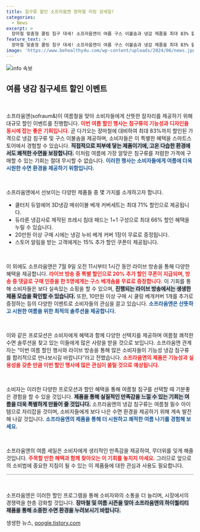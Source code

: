 ```yaml
---
title: 침구류 할인 소프라움앤 장마철 리빙 강세일!
categories:
  - News
excerpt: >
  장마철 맞춤형 쿨링 침구 대세! 소프라움앤이 여름 구스 이불솜과 냉감 제품을 최대 83% 할인 판매합니다. 라이브 방송 진행 시 추가 혜택도! 놓치지 마세요!
feature_text: >
  장마철 맞춤형 쿨링 침구 대세! 소프라움앤이 여름 구스 이불솜과 냉감 제품을 최대 83% 할인 판매합니다. 라이브 방송 진행 시 추가 혜택도! 놓치지 마세요!
image: 'https://www.behealthy4u.com/wp-content/uploads/2024/06/news.jpg'
---
```


<p><img src="https://www.behealthy4u.com/wp-content/uploads/2024/06/news.jpg" alt="info 속보" /></p>

<h2 data-ke-size="size26">여름 냉감 침구세트 할인 이벤트</h2>

<p data-ke-size="size16">&nbsp;</p>

<p>소프라움앤(sofraum&amp;)이 여름철을 맞아 소비자들에게 산뜻한 잠자리를 제공하기 위해 대규모 할인 이벤트를 진행합니다. <b><span style="color: #ee2323;">이번 여름 할인 행사는 침구류의 기능성과 디자인을 동시에 잡는 좋은 기회입니다.</span></b> 곧 다가오는 장마철에 대비하여 최대 83%까지 할인된 가격으로 냉감 침구류 및 구스 이불솜을 제공하며, 소비자들은 이 특별한 혜택을 스마트스토어에서 경험할 수 있습니다. <b><span style="background-color: #21538527;">직접적으로 피부에 닿는 제품이기에, 고온 다습한 환경에서도 쾌적한 수면을 보장합니다.</span></b> 이처럼 여름에 가장 알맞은 침구류를 저렴한 가격에 구매할 수 있는 기회는 절대 무시할 수 없습니다. <b><span style="color: #1a5490;">이러한 행사는 소비자들에게 여름에 더욱 시원한 수면 환경을 제공하기 위함입니다.</span></b></p>

<p data-ke-size="size16">&nbsp;</p>

<p>소프라움앤에서 선보이는 다양한 제품들 중 몇 가지를 소개하고자 합니다.</p>

<ul>
<li>쿨터치 듀얼에어 3D냉감 메쉬이불 베개 커버세트는 최대 71% 할인으로 제공됩니다.</li>
<li>듀라론 냉감사로 제작된 프레시 침대 패드는 1+1 구성으로 최대 66% 할인 혜택을 누릴 수 있습니다.</li>
<li>20만원 이상 구매 시에는 냉감 누비 베개 커버 1장이 무료로 증정됩니다.</li>
<li>스토어 알림을 받는 고객에게는 15% 추가 할인 쿠폰이 제공됩니다.</li>
</ul>

<p data-ke-size="size16">&nbsp;</p>

<p>이 외에도 소프라움앤은 7월 9일 오전 11시부터 1시간 동안 라이브 방송을 통해 다양한 혜택을 제공합니다. <b><span style="color: #ee2323;">라이브 방송 중 특별 할인으로 20% 추가 할인 쿠폰이 지급되며, 방송 중 댓글로 구매 인증을 한 5명에게는 구스 베개솜을 무료로 증정합니다.</span></b> 이 기회를 통해 소비자들은 보다 실속있는 쇼핑을 할 수 있으며, <b><span style="background-color: #21538527;">진행되는 라이브 방송에서는 생생한 제품 모습을 확인할 수 있습니다.</span></b> 또한, 10만원 이상 구매 시 쿨링 베개커버 1개를 추가로 증정하는 등의 다양한 이벤트로 소비자들의 관심을 끌고 있습니다. <b><span style="color: #1a5490;">소프라움앤은 산뜻하고 시원한 여름을 위한 최적의 솔루션을 제공합니다.</span></b></p>

<p data-ke-size="size16">&nbsp;</p>

<p>이와 같은 프로모션은 소비자에게 혜택과 함께 다양한 선택지를 제공하며 여름철 쾌적한 수면 솔루션을 찾고 있는 이들에게 많은 사랑을 받을 것으로 보입니다. 소프라움앤 관계자는 “이번 여름 할인 행사와 라이브 방송을 통해 많은 소비자들이 기능성 냉감 침구류를 합리적으로 만나보시길 바랍니다”라고 전했습니다. <b><span style="color: #ee2323;">소프라움앤의 제품은 기능성과 실용성을 갖춘 만큼 이번 할인 행사에 많은 관심이 쏠릴 것으로 예상됩니다.</span></b></p>

<p data-ke-size="size16">&nbsp;</p>

<p>소비자는 이러한 다양한 프로모션과 할인 혜택을 통해 여름철 침구를 선택할 때 기분좋은 경험을 할 수 있을 것입니다. <b><span style="background-color: #21538527;">제품을 통해 실질적인 만족감을 느낄 수 있는 기회는 여름을 더욱 특별하게 만들어 줄 것입니다.</span></b> 소프라움앤의 냉감 침구류는 여름철 필수 아이템으로 자리잡을 것이며, 소비자들에게 보다 나은 수면 환경을 제공하기 위해 계속 발전해 나갈 것입니다. <b><span style="color: #1a5490;">소프라움앤의 제품을 통해 더 시원하고 쾌적한 여름 나기를 경험해 보세요.</span></b> </p>

<p data-ke-size="size16">&nbsp;</p>

<p>소프라움앤의 여름 세일은 소비자에게 생리적인 만족감을 제공하여, 무더위를 잊게 해줄 것입니다. <b><span style="color: #ee2323;">주목할 만한 혜택과 함께 찾아오는 이 기회를 놓치지 마세요.</span></b> 그러므로 앞으로의 소비법에 중요한 지침이 될 수 있는 이 제품들에 대한 관심과 사용도 필요합니다.</p>

<hr style="height: 1px; border: none; background-color: #999;"/>

<p data-ke-size="size16">&nbsp;</p>

<p>소프라움앤은 이러한 할인 프로그램을 통해 소비자와의 소통을 더 늘리며, 시장에서의 경쟁력을 한층 강화할 것입니다. <b><span style="background-color: #21538527;">장마철 및 여름 시즌을 맞아 소프라움앤의 하이퀄리티 제품을 통해 소중한 수면 환경을 누려보시기 바랍니다.</span></b> </p>
생생한 뉴스, <a href="https://qoogle.tistory.com" rel="dofollow">qoogle.tistory.com</a>



